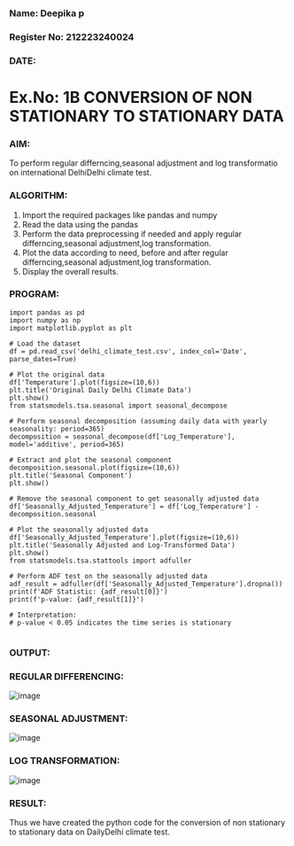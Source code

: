 ### Name: Deepika p
### Register No: 212223240024
### DATE:

# Ex.No: 1B CONVERSION OF NON STATIONARY TO STATIONARY DATA

### AIM:
To perform regular differncing,seasonal adjustment and log transformatio on international DelhiDelhi climate test.
### ALGORITHM:
1. Import the required packages like pandas and numpy
2. Read the data using the pandas
3. Perform the data preprocessing if needed and apply regular differncing,seasonal adjustment,log transformation.
4. Plot the data according to need, before and after regular differncing,seasonal adjustment,log transformation.
5. Display the overall results.
### PROGRAM:
```
import pandas as pd
import numpy as np
import matplotlib.pyplot as plt

# Load the dataset
df = pd.read_csv('delhi_climate_test.csv', index_col='Date', parse_dates=True)

# Plot the original data
df['Temperature'].plot(figsize=(10,6))
plt.title('Original Daily Delhi Climate Data')
plt.show()
from statsmodels.tsa.seasonal import seasonal_decompose

# Perform seasonal decomposition (assuming daily data with yearly seasonality: period=365)
decomposition = seasonal_decompose(df['Log_Temperature'], model='additive', period=365)

# Extract and plot the seasonal component
decomposition.seasonal.plot(figsize=(10,6))
plt.title('Seasonal Component')
plt.show()

# Remove the seasonal component to get seasonally adjusted data
df['Seasonally_Adjusted_Temperature'] = df['Log_Temperature'] - decomposition.seasonal

# Plot the seasonally adjusted data
df['Seasonally_Adjusted_Temperature'].plot(figsize=(10,6))
plt.title('Seasonally Adjusted and Log-Transformed Data')
plt.show()
from statsmodels.tsa.stattools import adfuller

# Perform ADF test on the seasonally adjusted data
adf_result = adfuller(df['Seasonally_Adjusted_Temperature'].dropna())
print(f'ADF Statistic: {adf_result[0]}')
print(f'p-value: {adf_result[1]}')

# Interpretation:
# p-value < 0.05 indicates the time series is stationary
                            
```
### OUTPUT:

### REGULAR DIFFERENCING:
![image](https://github.com/user-attachments/assets/5adb711c-fed8-47f9-8734-08d7aed40d3b)

### SEASONAL ADJUSTMENT:
![image](https://github.com/user-attachments/assets/4c7d73c2-e1d3-4fd5-8d5c-aceb91490ef7)

### LOG TRANSFORMATION:

![image](https://github.com/user-attachments/assets/c05b0246-e203-4888-a127-a61bd1d8ca93)

### RESULT:
Thus we have created the python code for the conversion of non stationary to stationary data on DailyDelhi climate test.
